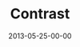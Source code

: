 ---
layout: message
category: message
series: "GoodSex"
title: "Contrast"
date: 2013-05-25-00-00
message_id: 788
sc-permalink-url: "http://soundcloud.com/crdschurch/contrast-1"
audio: "http://s3.amazonaws.com/crossroads-media/messages/audio/goodsex_02.mp3"
audio-duration: "55:59"
program: "http://s3.amazonaws.com/crossroads-media/documents/05_25-26_13Program_LO.pdf"
description: "Brian talks about the biggest sexual topic in our culture. (This message contains adult content.)"
video: "http://s3.amazonaws.com/crossroads-media/messages/video/goodsex_02.mp4"
video-duration: "56:06"
yt-video-id: "dgJyVrD5zM0"
video-image: "http://s3.amazonaws.com/crossroads-media/images/goodsex_02-still.jpg"
tag: 
 - tome
 - sex
 - program
explicit: true
---